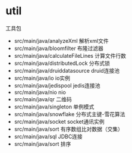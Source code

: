 # util
工具包

+ src/main/java/analyzeXml                 解析xml文件
+ src/main/java/bloomfilter                布隆过滤器
+ src/main/java/calculateFileLines         计算文件行数
+ src/main/java/distributedLock            分布式锁
+ src/main/java/druiddatasource            druid连接池
+ src/main/java/io                         io实例
+ src/main/java/jedispool                  jedis连接池
+ src/main/java/nio                        nio
+ src/main/java/qr                         二维码
+ src/main/java/singleton                  单例模式
+ src/main/java/snowflake                  分布式主键-雪花算法
+ src/main/java/socket                     socket通讯实例
+ src/main/java/sort                       有序数组比对数据（交集）
+ src/main/java/sql                        JDBC连接
+ src/main/java/sort                       排序
